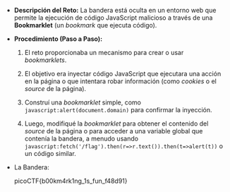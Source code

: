- **Descripción del Reto:** La bandera está oculta en un entorno web que permite la ejecución de código JavaScript malicioso a través de una **Bookmarklet** (un _bookmark_ que ejecuta código).
    
- **Procedimiento (Paso a Paso):**
    
    1. El reto proporcionaba un mecanismo para crear o usar _bookmarklets_.
        
    2. El objetivo era inyectar código JavaScript que ejecutara una acción en la página o que intentara robar información (como _cookies_ o el _source_ de la página).
        
    3. Construí una _bookmarklet_ simple, como `javascript:alert(document.domain)` para confirmar la inyección.
        
    4. Luego, modifiqué la _bookmarklet_ para obtener el contenido del _source_ de la página o para acceder a una variable global que contenía la bandera, a menudo usando `javascript:fetch('/flag').then(r=>r.text()).then(t=>alert(t))` o un código similar.
        
- La Bandera:
    
    picoCTF{b00km4rk1ng_1s_fun_f48d91}